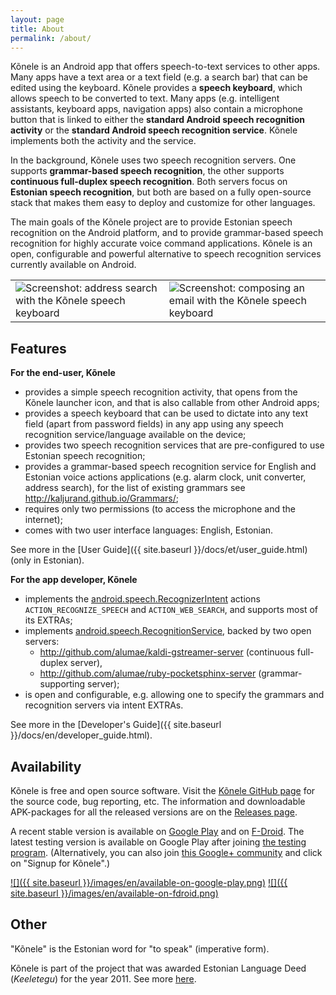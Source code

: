 ```yaml
---
layout: page
title: About
permalink: /about/
---
```


Kõnele is an Android app that offers speech-to-text services to other apps.
Many apps have a text area or a text field (e.g. a search bar) that can be edited using
the keyboard. Kõnele provides a __speech keyboard__, which allows speech to be converted to text.
Many apps (e.g. intelligent assistants, keyboard apps, navigation apps) also contain a microphone button that
is linked to either the __standard Android speech recognition activity__
or the __standard Android speech recognition service__.
Kõnele implements both the activity and the service.

In the background, Kõnele uses two speech recognition servers.
One supports __grammar-based speech recognition__,
the other supports __continuous full-duplex speech recognition__.
Both servers focus on __Estonian speech recognition__, but both
are based on a fully open-source stack that makes them easy to deploy and customize for other
languages.

The main goals of the Kõnele project are to provide Estonian speech recognition on the
Android platform, and to provide grammar-based speech recognition for highly accurate voice command applications.
Kõnele is an open, configurable and powerful alternative to speech recognition services
currently available on Android.

<table>
<tr>
<td class="logo">
<img class="logo" title="Screenshot: address search with the Kõnele speech keyboard" src="{{ site.baseurl }}/images/en/screenshot_portrait_framed_20150712_resize20.png">
</td>
<td class="logo">
<img class="logo" title="Screenshot: composing an email with the Kõnele speech keyboard" src="{{ site.baseurl }}/images/en/screenshot_landscape_framed_20150712_resize20.png">
</td>
</tr>
</table>

## Features

__For the end-user, Kõnele__

  - provides a simple speech recognition activity, that opens from the Kõnele launcher icon, and that is also callable from other Android apps;
  - provides a speech keyboard that can be used to dictate into any text field (apart from password fields) in any app using any speech recognition service/language available on the device;
  - provides two speech recognition services that are pre-configured to use Estonian speech recognition;
  - provides a grammar-based speech recognition service for English and Estonian voice actions applications (e.g. alarm clock, unit converter, address search), for the list of existing grammars see <http://kaljurand.github.io/Grammars/>;
  - requires only two permissions (to access the microphone and the internet);
  - comes with two user interface languages: English, Estonian.

See more in the [User Guide]({{ site.baseurl }}/docs/et/user_guide.html) (only in Estonian).

__For the app developer, Kõnele__

  - implements the [android.speech.RecognizerIntent](http://developer.android.com/reference/android/speech/RecognizerIntent.html) actions `ACTION_RECOGNIZE_SPEECH` and `ACTION_WEB_SEARCH`, and supports most of its EXTRAs;
  - implements [android.speech.RecognitionService](http://developer.android.com/reference/android/speech/RecognitionService.html), backed by two open servers:
    - <http://github.com/alumae/kaldi-gstreamer-server> (continuous full-duplex server),
    - <http://github.com/alumae/ruby-pocketsphinx-server> (grammar-supporting server);
  - is open and configurable, e.g. allowing one to specify the grammars and recognition servers via intent EXTRAs.

See more in the [Developer's Guide]({{ site.baseurl }}/docs/en/developer_guide.html).

## Availability

Kõnele is free and open source software.
Visit the [Kõnele GitHub page][k6nele-github] for the source code, bug reporting, etc.
The information and downloadable APK-packages for all the released versions are on the [Releases page][k6nele-releases].

A recent stable version is available on [Google Play][k6nele-play]
and on [F-Droid][k6nele-fdroid].
The latest testing version is available on Google Play after joining
[the testing program][k6nele-beta-link]. (Alternatively, you can also join
[this Google+ community][k6nele-beta] and click on "Signup for Kõnele".)

[![]({{ site.baseurl }}/images/en/available-on-google-play.png)][k6nele-play]
[![]({{ site.baseurl }}/images/en/available-on-fdroid.png)][k6nele-fdroid]

## Other

"Kõnele" is the Estonian word for "to speak" (imperative form).

Kõnele is part of the project that was awarded Estonian Language Deed (_Keeletegu_)
for the year 2011.
See more [here](http://plus.google.com/+KaarelKaljurand/posts/QMArF5Yvegs).


[k6nele-play]:          http://play.google.com/store/apps/details?id=ee.ioc.phon.android.speak
[k6nele-beta]:          http://plus.google.com/communities/116163027457318257829
[k6nele-beta-link]:     https://play.google.com/apps/testing/ee.ioc.phon.android.speak
[k6nele-github]:        http://github.com/Kaljurand/K6nele
[k6nele-releases]:      http://github.com/Kaljurand/K6nele/releases
[k6nele-releases-old]:  http://code.google.com/p/recognizer-intent/downloads/list
[k6nele-fdroid]:        https://f-droid.org/repository/browse/?fdid=ee.ioc.phon.android.speak

